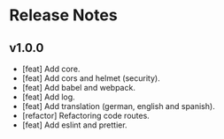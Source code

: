 # Release Notes

## v1.0.0

- [feat] Add core.
- [feat] Add cors and helmet (security).
- [feat] Add babel and webpack.
- [feat] Add log.
- [feat] Add translation (german, english and spanish).
- [refactor] Refactoring code routes.
- [feat] Add eslint and prettier.
